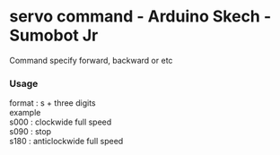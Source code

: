 # servo command - Arduino Skech - Sumobot Jr

Command specify forward, backward or etc <br>

### Usage
format : s + three digits <br>
example <br>
  s000 : clockwide full speed <br>
  s090 : stop <br>
  s180 : anticlockwide full speed <br>
